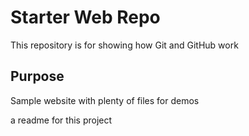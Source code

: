 # Starter Web Repo

This repository is for showing how Git and GitHub work

## Purpose

Sample website with plenty of files for demos

a readme for this project
